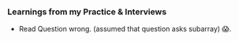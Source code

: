 
### Learnings from my Practice & Interviews 

- Read Question wrong. (assumed that question asks subarray) 😱.
